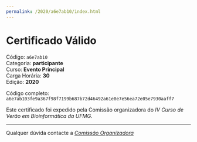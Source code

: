 ```yaml
---
permalink: /2020/a6e7ab10/index.html
---
```


# Certificado Válido

Código: `a6e7ab10`<br>
Categoria: **participante**<br>
Curso: **Evento Principal**<br>
Carga Horária: **30**<br>
Edição: **2020**<br>


Código completo: `a6e7ab103fe9a367f98f7199b687b72d46492a61e0e7e56ea72e05e7930aaff7`


Este certificado foi expedido pela Comissão organizadora do *IV Curso de Verão em Bioinformática da UFMG*.

----

Qualquer dúvida contacte a [_Comissão Organizadora_](<mailto:cursobioinfoufmg@gmail.com$subject=[Certificados]>)

